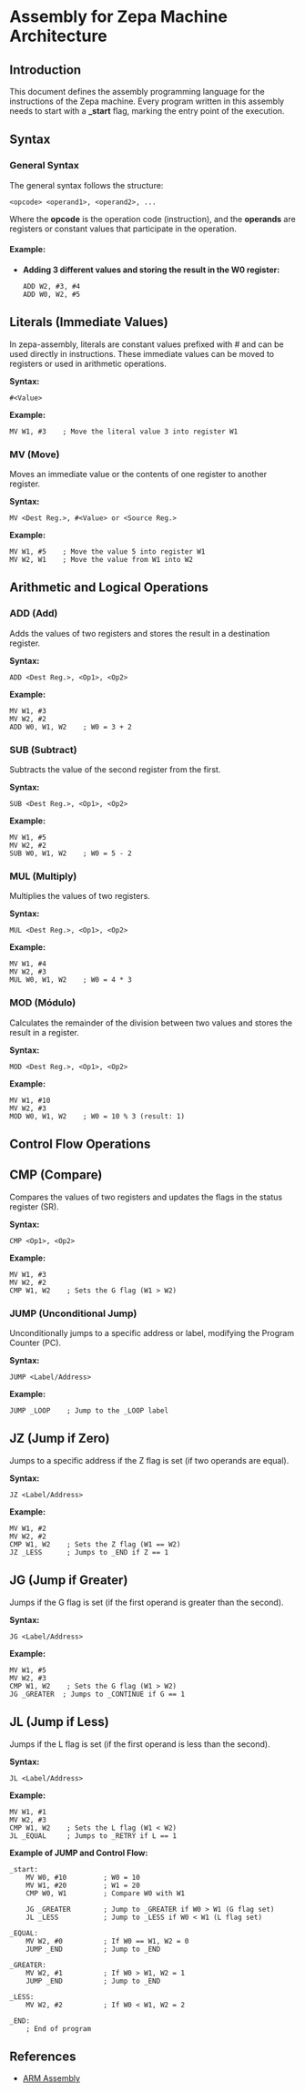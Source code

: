 
# Assembly for Zepa Machine Architecture

## Introduction
This document defines the assembly programming language for the instructions of the Zepa machine. Every program written in this assembly needs to start with a **_start** flag, marking the entry point of the execution.

## Syntax

### General Syntax
The general syntax follows the structure:

```
<opcode> <operand1>, <operand2>, ...
```

Where the **opcode** is the operation code (instruction), and the **operands** are registers or constant values that participate in the operation.

#### Example:
- **Adding 3 different values and storing the result in the W0 register:**
    ```
    ADD W2, #3, #4
    ADD W0, W2, #5
    ```
## Literals (Immediate Values)
In zepa-assembly, literals are constant values prefixed with # and can be used directly in instructions. These immediate values can be moved to registers or used in arithmetic operations.

**Syntax:**
```
#<Value>
```

**Example:**
```
MV W1, #3    ; Move the literal value 3 into register W1
```

### MV (Move)
Moves an immediate value or the contents of one register to another register.

**Syntax:**
```
MV <Dest Reg.>, #<Value> or <Source Reg.>
```
**Example:**
```
MV W1, #5    ; Move the value 5 into register W1
MV W2, W1    ; Move the value from W1 into W2
```

## Arithmetic and Logical Operations

### ADD (Add)
Adds the values of two registers and stores the result in a destination register.

**Syntax:**
```
ADD <Dest Reg.>, <Op1>, <Op2>
```

**Example:**
```
MV W1, #3
MV W2, #2
ADD W0, W1, W2    ; W0 = 3 + 2
```

### SUB (Subtract)
Subtracts the value of the second register from the first.

**Syntax:**
```
SUB <Dest Reg.>, <Op1>, <Op2>
```

**Example:**
```
MV W1, #5
MV W2, #2
SUB W0, W1, W2    ; W0 = 5 - 2
```

### MUL (Multiply)
Multiplies the values of two registers.

**Syntax:**
```
MUL <Dest Reg.>, <Op1>, <Op2>
```

**Example:**
```
MV W1, #4
MV W2, #3
MUL W0, W1, W2    ; W0 = 4 * 3
```

### MOD (Módulo)
Calculates the remainder of the division between two values and stores the result in a register.

**Syntax:**
```
MOD <Dest Reg.>, <Op1>, <Op2>
```

**Example:**
```
MV W1, #10
MV W2, #3
MOD W0, W1, W2    ; W0 = 10 % 3 (result: 1)
```

## Control Flow Operations

## CMP (Compare)
Compares the values of two registers and updates the flags in the status register (SR).

**Syntax:**
```
CMP <Op1>, <Op2>
```

**Example:**
```
MV W1, #3
MV W2, #2
CMP W1, W2    ; Sets the G flag (W1 > W2)
```

### JUMP (Unconditional Jump)
Unconditionally jumps to a specific address or label, modifying the Program Counter (PC).

**Syntax:**
```
JUMP <Label/Address>
```

**Example:**
```
JUMP _LOOP    ; Jump to the _LOOP label
```

## JZ (Jump if Zero)
Jumps to a specific address if the Z flag is set (if two operands are equal).

**Syntax:**
```
JZ <Label/Address>
```

**Example:**
```
MV W1, #2
MV W2, #2
CMP W1, W2    ; Sets the Z flag (W1 == W2)
JZ _LESS      ; Jumps to _END if Z == 1
```

## JG (Jump if Greater)
Jumps if the G flag is set (if the first operand is greater than the second).

**Syntax:**
```
JG <Label/Address>
```

**Example:**
```
MV W1, #5
MV W2, #3
CMP W1, W2    ; Sets the G flag (W1 > W2)
JG _GREATER  ; Jumps to _CONTINUE if G == 1
```

## JL (Jump if Less)
Jumps if the L flag is set (if the first operand is less than the second).

**Syntax:**
```
JL <Label/Address>
```

**Example:**
```
MV W1, #1
MV W2, #3
CMP W1, W2    ; Sets the L flag (W1 < W2)
JL _EQUAL     ; Jumps to _RETRY if L == 1
```

**Example of JUMP and Control Flow:**
```
_start:
    MV W0, #10         ; W0 = 10
    MV W1, #20         ; W1 = 20
    CMP W0, W1         ; Compare W0 with W1

    JG _GREATER        ; Jump to _GREATER if W0 > W1 (G flag set)
    JL _LESS           ; Jump to _LESS if W0 < W1 (L flag set)

_EQUAL:
    MV W2, #0          ; If W0 == W1, W2 = 0
    JUMP _END          ; Jump to _END

_GREATER:
    MV W2, #1          ; If W0 > W1, W2 = 1
    JUMP _END          ; Jump to _END

_LESS:
    MV W2, #2          ; If W0 < W1, W2 = 2

_END:
    ; End of program
```

## References

- [ARM Assembly](https://armasm.com/)